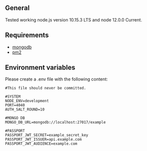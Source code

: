 ## General

Tested working node.js version 10.15.3 LTS and node 12.0.0 Current. 

## Requirements

* [mongodb](https://www.mongodb.com)
* [pm2](https://yarnpkg.com)

## Environment variables

Please create a .env file with the following content:

```
#This file should never be committed.

#SYSTEM
NODE_ENV=development
PORT=4040
AUTH_SALT_ROUND=10

#MONGO DB
MONGO_DB_URL=mongodb://localhost:27017/example

#PASSPORT
PASSPORT_JWT_SECRET=example_secret_key
PASSPORT_JWT_ISSUER=api.example.com
PASSPORT_JWT_AUDIENCE=example.com
```
